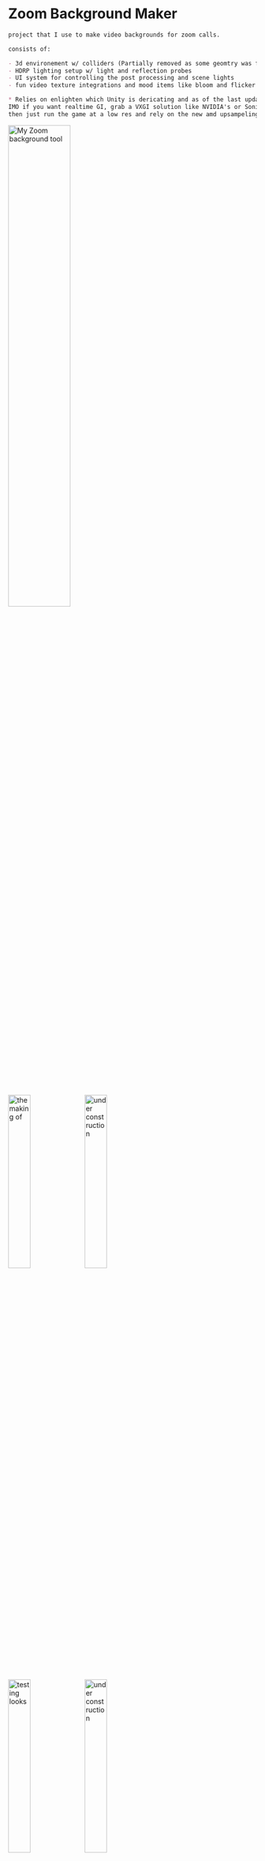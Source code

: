 # Zoom Background Maker

```md
project that I use to make video backgrounds for zoom calls.

consists of:

- 3d environement w/ colliders (Partially removed as some geomtry was from STRIVR)
- HDRP lighting setup w/ light and reflection probes
- UI system for controlling the post processing and scene lights
- fun video texture integrations and mood items like bloom and flicker

* Relies on enlighten which Unity is dericating and as of the last updat has not published a new solution.
IMO if you want realtime GI, grab a VXGI solution like NVIDIA's or SonicEthers
then just run the game at a low res and rely on the new amd upsampeling.
```

<a href="https://gfycat.com/MemorableGoodnaturedDutchshepherddog-size_restricted.gif"> <img alt="My Zoom background tool" src="https://thumbs.gfycat.com/MemorableGoodnaturedDutchshepherddog-size_restricted.gif" width="50%"></a>

<a href="https://gfycat.com/EveryIllinformedCrocodileskink-size_restricted.gif"> <img alt="the making of" src="https://thumbs.gfycat.com/EveryIllinformedCrocodileskink-size_restricted.gif" width="30%"></a>
<a href="https://gfycat.com/HorribleUnderstatedIbizanhound-size_restricted.gif"> <img alt="under construction" src="https://thumbs.gfycat.com/HorribleUnderstatedIbizanhound-size_restricted.gif" width="30%"></a>

<a href="https://gfycat.com/BrokenDeadJoey-size_restricted.gif"> <img alt="testing looks" src="https://thumbs.gfycat.com/BrokenDeadJoey-size_restricted.gif" width="30%"></a>
<a href="https://gfycat.com/SardonicGlaringHorsemouse-size_restricted.gif"> <img alt="under construction" src="https://thumbs.gfycat.com/SardonicGlaringHorsemouse-size_restricted.gif" width="30%"></a>

